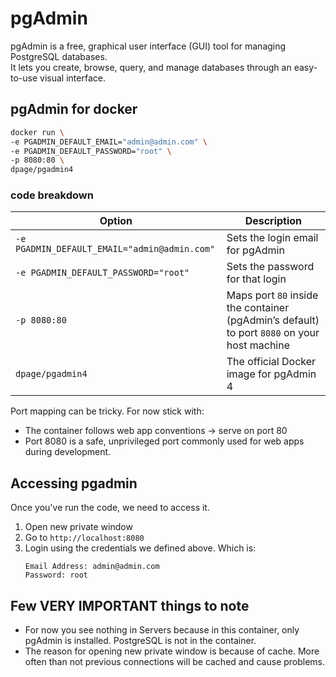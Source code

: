 # pgAdmin

pgAdmin is a free, graphical user interface (GUI) tool for managing PostgreSQL databases.  
It lets you create, browse, query, and manage databases through an easy-to-use visual interface.

## pgAdmin for docker

```bash
docker run \
-e PGADMIN_DEFAULT_EMAIL="admin@admin.com" \
-e PGADMIN_DEFAULT_PASSWORD="root" \
-p 8080:80 \
dpage/pgadmin4
```

### code breakdown

| Option | Description |
|--------|-------------|
| `-e PGADMIN_DEFAULT_EMAIL="admin@admin.com"` | Sets the login email for pgAdmin |
| `-e PGADMIN_DEFAULT_PASSWORD="root"` | Sets the password for that login |
| `-p 8080:80` | Maps port `80` inside the container (pgAdmin’s default) to port `8080` on your host machine |
| `dpage/pgadmin4` | The official Docker image for pgAdmin 4 |

Port mapping can be tricky. For now stick with:
- The container follows web app conventions → serve on port 80
- Port 8080 is a safe, unprivileged port commonly used for web apps during development.


## Accessing pgadmin

Once you've run the code, we need to access it.

1. Open new private window
2. Go to `http://localhost:8080`
3. Login using the credentials we defined above. Which is:
    ```
    Email Address: admin@admin.com
    Password: root
    ```

## Few VERY IMPORTANT things to note

- For now you see nothing in Servers because in this container, only pgAdmin is installed. PostgreSQL is not in the container.
- The reason for opening new private window is because of cache. More often than not previous connections will be cached and cause problems.
